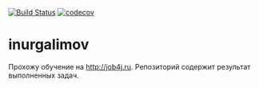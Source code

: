 [![Build Status](https://travis-ci.org/NURGALIMOV/inurgalimov.svg?branch=master)](https://travis-ci.org/NURGALIMOV/inurgalimov)
[![codecov](https://codecov.io/gh/NURGALIMOV/inurgalimov/branch/master/graph/badge.svg)](https://codecov.io/gh/NURGALIMOV/inurgalimov)

# inurgalimov
Прохожу обучение на http://job4j.ru. Репозиторий содержит результат выполненных задач. 

